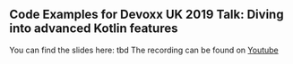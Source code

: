## Code Examples for Devoxx UK 2019 Talk: Diving into advanced Kotlin features

You can find the slides here: tbd 
The recording can be found on [Youtube](https://www.youtube.com/watch?v=zmqhe7fDEHI)

